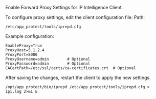 Enable Forward Proxy Settings for IP Intelligence Client. 

To configure proxy settings, edit the client configuration file:
Path:
```shell
/etc/app_protect/tools/iprepd.cfg
```
Example configuration:
```shell
EnableProxy=True 
ProxyHost=5.1.2.4
ProxyPort=8080
ProxyUsername=admin        # Optional
ProxyPassword=admin        # Optional
CACertPath=/etc/ssl/certs/ca-certificates.crt  # Optional 
```
After saving the changes, restart the client to apply the new settings.
```shell
/opt/app_protect/bin/iprepd /etc/app_protect/tools/iprepd.cfg > ipi.log 2>&1 &
```
